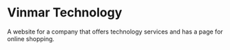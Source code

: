 # Vinmar Technology
A website for a company that offers technology services and has a page for online shopping.
